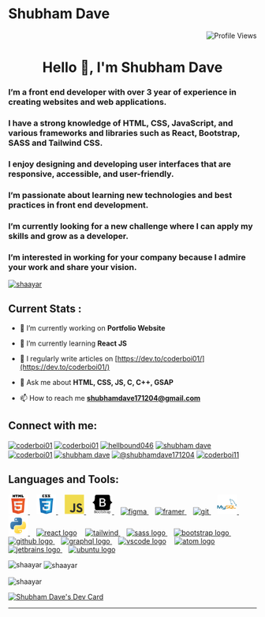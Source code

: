 # Shubham Dave

<p align="right"> <img src="https://komarev.com/ghpvc/?username=shaayar&label=Profile%20views&color=0e75b6&style=flat" alt="Profile Views" /> </p>

<h1 align="center">Hello 👋, I'm Shubham Dave</h1>

<h3 align="left">I’m a front end developer with over 3 year of experience in creating websites and web applications.</h3>
<h3 align="left">I have a strong knowledge of HTML, CSS, JavaScript, and various frameworks and libraries such as React, Bootstrap, SASS and Tailwind CSS.</h3>
<h3 align="left">I enjoy designing and developing user interfaces that are responsive, accessible, and user-friendly.</h3>
<h3 align="left">I’m passionate about learning new technologies and best practices in front end development.</h3>
<h3 align="left">I’m currently looking for a new challenge where I can apply my skills and grow as a developer.</h3>
<h3 align="left">I’m interested in working for your company because I admire your work and share your vision.</h3>

<!--[![MasterHead](https://t4.ftcdn.net/jpg/03/08/82/39/360_F_308823955_XTMT8TNKmOYnPEwmEmfnskgNqQv3hQE5.jpg)](https://t4.ftcdn.net/jpg/03/08/82/39/360_F_308823955_XTMT8TNKmOYnPEwmEmfnskgNqQv3hQE5.jpg)-->

<p align="left"> <a href="https://github.com/ryo-ma/github-profile-trophy"><img src="https://github-profile-trophy.vercel.app/?username=shaayar" alt="shaayar" /></a> </p>

## Current Stats :

- 🔭 I’m currently working on **Portfolio Website**

- 🌱 I’m currently learning **React JS**

- 📝 I regularly write articles on [https://dev.to/coderboi01/](https://dev.to/coderboi01/)

- 💬 Ask me about **HTML, CSS, JS, C, C++, GSAP**

- 📫 How to reach me **<shubhamdave171204@gmail.com>**

## Connect with me:

<p align="left">
<a href="https://codepen.io/coderboi01" target="blank"><img align="center" src="https://raw.githubusercontent.com/rahuldkjain/github-profile-readme-generator/master/src/images/icons/Social/codepen.svg" alt="coderboi01" height="30" width="40" /></a>
<a href="https://dev.to/coderboi01" target="blank"><img align="center" src="https://raw.githubusercontent.com/rahuldkjain/github-profile-readme-generator/master/src/images/icons/Social/devto.svg" alt="coderboi01" height="30" width="40" /></a>
<a href="https://twitter.com/hellbound046" target="blank"><img align="center" src="https://raw.githubusercontent.com/rahuldkjain/github-profile-readme-generator/master/src/images/icons/Social/twitter.svg" alt="hellbound046" height="30" width="40" /></a>
<a href="https://linkedin.com/in/shubham dave" target="blank"><img align="center" src="https://raw.githubusercontent.com/rahuldkjain/github-profile-readme-generator/master/src/images/icons/Social/linked-in-alt.svg" alt="shubham dave" height="30" width="40" /></a>
<a href="https://instagram.com/coderboi01" target="blank"><img align="center" src="https://raw.githubusercontent.com/rahuldkjain/github-profile-readme-generator/master/src/images/icons/Social/instagram.svg" alt="coderboi01" height="30" width="40" /></a>
<a href="https://dribbble.com/shubham dave" target="blank"><img align="center" src="https://raw.githubusercontent.com/rahuldkjain/github-profile-readme-generator/master/src/images/icons/Social/dribbble.svg" alt="shubham dave" height="30" width="40" /></a>
<a href="https://medium.com/@shubhamdave171204" target="blank"><img align="center" src="https://raw.githubusercontent.com/rahuldkjain/github-profile-readme-generator/master/src/images/icons/Social/medium.svg" alt="@shubhamdave171204" height="30" width="40" /></a>
<a href="https://www.codechef.com/users/coderboi11" target="blank"><img align="center" src="https://cdn.jsdelivr.net/npm/simple-icons@3.1.0/icons/codechef.svg" alt="coderboi11" height="30" width="40" /></a>
</p>

## Languages and Tools:
<p align="left">
<!-- html -->
  <a href="https://www.w3.org/html/" target="_blank" rel="noreferrer"> <img src="https://raw.githubusercontent.com/devicons/devicon/master/icons/html5/html5-original-wordmark.svg" alt="html5" width="40" height="40"/> </a>
  <img width="9" />
  <!-- css -->
  <a href="https://www.w3schools.com/css/" target="_blank" rel="noreferrer"> <img src="https://raw.githubusercontent.com/devicons/devicon/master/icons/css3/css3-original-wordmark.svg" alt="css3" width="40" height="40"/> </a>
  <img width="9" />
  <!-- js -->
  <a href="https://developer.mozilla.org/en-US/docs/Web/JavaScript" target="_blank" rel="noreferrer"> <img src="https://raw.githubusercontent.com/devicons/devicon/master/icons/javascript/javascript-original.svg" alt="javascript" width="40" height="40"/> </a>
  <img width="9" />
  <!-- bash -->
  <a href="https://getbootstrap.com" target="_blank" rel="noreferrer"> <img src="https://raw.githubusercontent.com/devicons/devicon/master/icons/bootstrap/bootstrap-plain-wordmark.svg" alt="bootstrap" width="40" height="40"/> </a>
  <img width="9" />
  <!-- figma -->
  <a href="https://www.figma.com/" target="_blank" rel="noreferrer"> <img src="https://www.vectorlogo.zone/logos/figma/figma-icon.svg" alt="figma" width="40" height="40"/> </a>
  <img width="9" />
  <!-- framer -->
  <a href="https://www.framer.com/" target="_blank" rel="noreferrer"> <img src="https://www.vectorlogo.zone/logos/framer/framer-icon.svg" alt="framer" width="40" height="40"/> </a>
  <img width="9" />
  <!-- git -->
  <a href="https://git-scm.com/" target="_blank" rel="noreferrer"> <img src="https://www.vectorlogo.zone/logos/git-scm/git-scm-icon.svg" alt="git" width="40" height="40"/> </a>
  <img width="9" />
  <!-- mysql -->
  <a href="https://www.mysql.com/" target="_blank" rel="noreferrer"> <img src="https://raw.githubusercontent.com/devicons/devicon/master/icons/mysql/mysql-original-wordmark.svg" alt="mysql" width="40" height="40"/> </a>
  <img width="9" />
  <!-- python -->
  <a href="https://www.python.org" target="_blank" rel="noreferrer"> <img src="https://raw.githubusercontent.com/devicons/devicon/master/icons/python/python-original.svg" alt="python" width="40" height="40"/> </a>
  <img width="9" />
  <!-- react -->
  <a href="https://reactjs.org/" target="_blank" rel="noreferrer noopener"><img src="https://cdn.jsdelivr.net/gh/devicons/devicon/icons/react/react-original.svg" height="32" alt="react logo" width="40" height="40" /></a>
  <img width="9">
  <!-- tailwind -->
  <a href="https://tailwindcss.com/" target="_blank" rel="noreferrer"> <img src="https://www.vectorlogo.zone/logos/tailwindcss/tailwindcss-icon.svg" alt="tailwind" width="40" height="40"/> </a>
  <img width="9" />
  <!-- sass -->
  <a href="https://sass-lang.com/" target="_blank">  <img src="https://cdn.jsdelivr.net/gh/devicons/devicon/icons/sass/sass-original.svg" height="32" alt="sass logo"  /> </a>
  <img width="9" />
  <!-- bootstrap -->
  <a href="https://getbootstrap.com/" target="_blank" rel="noreferrer"> <img src="https://cdn.jsdelivr.net/gh/devicons/devicon/icons/bootstrap/bootstrap-original.svg" height="32" alt="bootstrap logo" /> </a>
  <img width="9" />
  <!-- github -->
  <a href="https://github.com/" target="_blank" rel="noopener noreferrer"> <img src="https://skillicons.dev/icons?i=github" height="32" alt="github logo" /> </a>
  <img width="9" />
  <!-- graphql -->
  <a href="https://graphql.org/" target="_blank" rel="noopener noreferrer"> <img src="https://cdn.jsdelivr.net/gh/devicons/devicon/icons/graphql/graphql-plain.svg" height="32" alt="graphql logo" /> </a>
  <img width="9" />
  <!-- vscode -->
  <a href="https://code.visualstudio.com/" rel="noopener noreferrer" target="_blank"><img src="https://cdn.jsdelivr.net/gh/devicons/devicon/icons/vscode/vscode-original.svg" height="32" alt="vscode logo"  /></a>  
  <img width="9" />
  <!-- atom -->
  <a href="https://atom-editor.cc/" rel="noopener noreferrer" target="_blank"> <img src="https://cdn.jsdelivr.net/gh/devicons/devicon/icons/atom/atom-original.svg" height="32" alt="atom logo"  /></a>
  <img width="9" />
  <!-- jetbrains -->
  <a href="https://jetbrains.com/" rel="noopener noreferrer" target="_blank"> <img src="https://cdn.jsdelivr.net/gh/devicons/devicon/icons/jetbrains/jetbrains-original.svg" height="32" alt="jetbrains logo"  /> </a>
  <img width="9" />
  <!-- ubuntu -->
  <a href="https://ubuntu.com/" rel="noopener noreferrer" target="_blank"> <img src="https://cdn.simpleicons.org/ubuntu/E95420" height="32" alt="ubuntu logo"  /> </a>
</p>

<p><img align="left" src="https://github-readme-stats.vercel.app/api/top-langs?username=shaayar&show_icons=true&locale=en&layout=compact" alt="shaayar" /></p>

<p>&nbsp;<img align="center" src="https://github-readme-stats.vercel.app/api?username=shaayar&show_icons=true&locale=en" alt="shaayar" /></p>

<p><img align="center" src="https://github-readme-streak-stats.herokuapp.com/?user=shaayar&" alt="shaayar" /></p>

<a href="https://app.daily.dev/coderboi"><img src="https://api.daily.dev/devcards/v2/KnmDnhUIIpHyrLaKnIVh3.png?type=wide&r=me7" width="652" alt="Shubham Dave's Dev Card"/></a>
****
